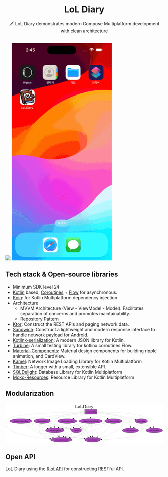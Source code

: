 <h1 align="center">LoL Diary</h1>

<p align="center">  
🗡️ LoL Diary demonstrates modern Compose Multiplatform development with clean architecture
</p>
</br>

<img src="/preview/android_demo.gif" width="320"/>

<img src="/preview/ios_demo.gif" width="320"/>

## Tech stack & Open-source libraries
- Minimum SDK level 24
- [Kotlin](https://kotlinlang.org/) based, [Coroutines](https://github.com/Kotlin/kotlinx.coroutines) + [Flow](https://kotlin.github.io/kotlinx.coroutines/kotlinx-coroutines-core/kotlinx.coroutines.flow/) for asynchronous.
- [Koin](https://github.com/InsertKoinIO/koin): for Kotlin Multiplatform dependency injection.
- Architecture
  - MVVM Architecture (View - ViewModel - Model): Facilitates separation of concerns and promotes maintainability.
  - Repository Pattern
- [Ktor](https://github.com/ktorio/ktor): Construct the REST APIs and paging network data.
- [Sandwich](https://github.com/skydoves/Sandwich): Construct a lightweight and modern response interface to handle network payload for Android.
- [Kotlinx-serialization](https://github.com/Kotlin/kotlinx.serialization): A modern JSON library for Kotlin.
- [Turbine](https://github.com/cashapp/turbine): A small testing library for kotlinx.coroutines Flow.
- [Material-Components](https://github.com/material-components/material-components-android): Material design components for building ripple animation, and CardView.
- [Kamel](https://github.com/Kamel-Media/Kamel): Network Image Loading Library for Kotlin Multiplatform
- [Timber](https://github.com/JakeWharton/timber): A logger with a small, extensible API.
- [SQLDelight](https://github.com/cashapp/sqldelight): Database Library for Kotlin Multiplatform
- [Moko-Resources](https://github.com/icerockdev/moko-resources): Resource Library for Kotlin Multiplatform

## Modularization

![architecture](/preview/dependency_graph.png)

## Open API

LoL Diary using the [Riot API](https://developer.riotgames.com/) for constructing RESTful API.<br>
